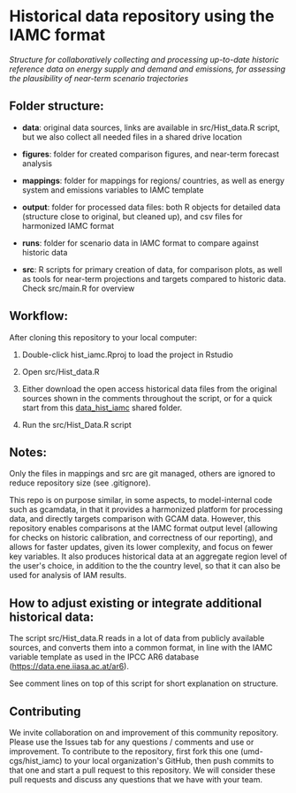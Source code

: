 # Historical data repository using the IAMC format

*Structure for collaboratively collecting and processing up-to-date historic reference data on energy supply and demand and emissions, for assessing the plausibility of near-term scenario trajectories*

## Folder structure:

- **data**: original data sources, links are available in src/Hist_data.R script, but we also collect all needed files in a shared drive location

- **figures**: folder for created comparison figures, and near-term forecast analysis

- **mappings**: folder for mappings for regions/ countries, as well as energy system and emissions variables to IAMC template

- **output**: folder for processed data files: both R objects for detailed data (structure close to original, but cleaned up), and csv files for harmonized IAMC format

- **runs**: folder for scenario data in IAMC format to compare against historic data

- **src**: R scripts for primary creation of data, for comparison plots, as well as tools for near-term projections and targets compared to historic data. Check src/main.R for overview


## Workflow:
After cloning this repository to your local computer:

1. Double-click hist_iamc.Rproj to load the project in Rstudio 

2. Open src/Hist_data.R

3. Either download the open access historical data files from the original sources shown in the comments throughout the script, or for a quick start from this [data_hist_iamc](https://drive.google.com/open?id=1mGYipWX2EEYgQzcLunJbPD8vCxFknQfK&usp=drive_fs) shared folder. 

4. Run the src/Hist_Data.R script

## Notes: 
Only the files in mappings and src are git managed, others are ignored to reduce repository size (see .gitignore).

This repo is on purpose similar, in some aspects, to model-internal code such as gcamdata, in that it provides a harmonized platform for processing data, and directly targets comparison with GCAM data. However, this repository enables comparisons at the IAMC format output level (allowing for checks on historic calibration, and correctness of our reporting), and allows for faster updates, given its lower complexity, and focus on fewer key variables. It also produces historical data at an aggregate region level of the user's choice, in addition to the the country level, so that it can also be used for analysis of IAM results.

## How to adjust existing or integrate additional historical data:
The script src/Hist_data.R reads in a lot of data from publicly available sources, and converts them into a common format, in line with the IAMC variable template as used in the IPCC AR6 database (https://data.ene.iiasa.ac.at/ar6).

See comment lines on top of this script for short explanation on structure.


## Contributing

We invite collaboration on and improvement of this community repository. Please use the Issues tab for any questions / comments and use or improvement. To contribute to the repository, first fork this one (umd-cgs/hist_iamc) to your local organization's GitHub, then push commits to that one and start a pull request to this repository. We will consider these pull requests and discuss any questions that we have with your team. 